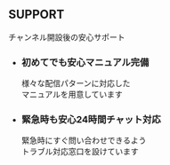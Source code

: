 ## SUPPORT
チャンネル開設後の安心サポート

<ul>
<li>
<h3>初めてでも安心<strong>マニュアル完備</strong></h3>
<span>様々な配信パターンに対応した<br />マニュアルを用意しています</span>  
</li>
<li>
<h3>緊急時も安心<strong>24時間チャット対応</strong></h3>
<span>緊急時にすぐ問い合わせできるよう<br />トラブル対応窓口を設けています</span>
</li>
